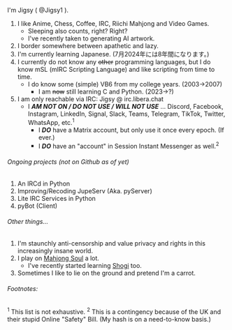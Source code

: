 I'm Jigsy ( @Jigsy1 ).

1. I like Anime, Chess, Coffee, IRC, Riichi Mahjong and Video Games.
   - Sleeping also counts, right? Right?
   - I've recently taken to generating AI artwork.
2. I border somewhere between apathetic and lazy.
3. I'm currently learning Japanese. (7月2024年には8年間になります。)
4. I currently do not know any ~~other~~ programming languages, but I do know mSL (mIRC Scripting Language) and like scripting from time to time.
   - I do know some (simple) VB6 from my college years. (2003->2007)
      - I am ~~now~~ still learning C and Python. (2023->?)
5. I am only reachable via IRC: Jigsy @ irc.libera.chat
   - I ***AM NOT ON / DO NOT USE / WILL NOT USE*** ... Discord, Facebook, Instagram, LinkedIn, Signal, Slack, Teams, Telegram, TikTok, Twitter, WhatsApp, etc.<sup>1</sup>
      - I ***DO*** have a Matrix account, but only use it once every epoch. (If ever.)
      - I ***DO*** have an "account" in Session Instant Messenger as well.<sup>2</sup>

###### Ongoing projects (not on Github as of yet)

1. An IRCd in Python
2. Improving/Recoding JupeServ (Aka. pyServer)
3. Lite IRC Services in Python
4. pyBot (Client)

###### Other things...

1. I'm staunchly anti-censorship and value privacy and rights in this increasingly insane world.
2. I play on <a href="https://mahjongsoul.game.yo-star.com/" target="_blank" title="Mahjong Soul">Mahjong Soul</a> a lot.
   - I've recently started learning <a href="https://lishogi.org/" target="_blank" title="Lishogi">Shogi</a> too.
3. Sometimes I like to lie on the ground and pretend I'm a carrot.

###### Footnotes:

<sup>1</sup> This list is not exhaustive.
<sup>2</sup> This is a contingency because of the UK and their stupid Online "Safety" Bill. (My hash is on a need-to-know basis.)
